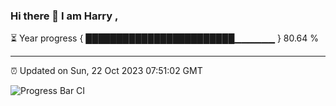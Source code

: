### Hi there 👋 I am Harry , 

⏳ Year progress { ████████████████████████▁▁▁▁▁▁ } 80.64 %

---

⏰ Updated on Sun, 22 Oct 2023 07:51:02 GMT

![Progress Bar CI](https://github.com/duykhang68/duykhang68/workflows/Progress%20Bar%20CI/badge.svg)
